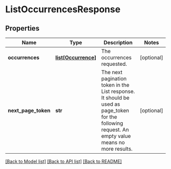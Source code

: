 # ListOccurrencesResponse

## Properties
Name | Type | Description | Notes
------------ | ------------- | ------------- | -------------
**occurrences** | [**list[Occurrence]**](Occurrence.md) | The occurrences requested. | [optional] 
**next_page_token** | **str** | The next pagination token in the List response. It should be used as page_token for the following request. An empty value means no more results. | [optional] 

[[Back to Model list]](../README.md#documentation-for-models) [[Back to API list]](../README.md#documentation-for-api-endpoints) [[Back to README]](../README.md)


